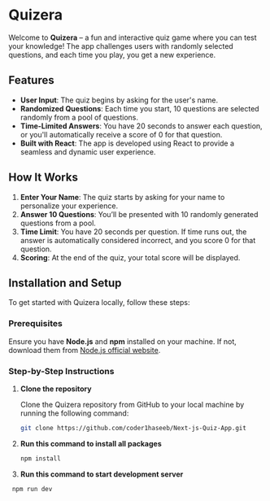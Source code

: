 # Quizera

Welcome to **Quizera** – a fun and interactive quiz game where you can test your knowledge! The app challenges users with randomly selected questions, and each time you play, you get a new experience.

## Features

- **User Input**: The quiz begins by asking for the user's name.
- **Randomized Questions**: Each time you start, 10 questions are selected randomly from a pool of questions.
- **Time-Limited Answers**: You have 20 seconds to answer each question, or you'll automatically receive a score of 0 for that question.
- **Built with React**: The app is developed using React to provide a seamless and dynamic user experience.

## How It Works

1. **Enter Your Name**: The quiz starts by asking for your name to personalize your experience.
2. **Answer 10 Questions**: You’ll be presented with 10 randomly generated questions from a pool.
3. **Time Limit**: You have 20 seconds per question. If time runs out, the answer is automatically considered incorrect, and you score 0 for that question.
4. **Scoring**: At the end of the quiz, your total score will be displayed.

## Installation and Setup

To get started with Quizera locally, follow these steps:

### Prerequisites

Ensure you have **Node.js** and **npm** installed on your machine. If not, download them from [Node.js official website](https://nodejs.org/).

### Step-by-Step Instructions

1. **Clone the repository**

   Clone the Quizera repository from GitHub to your local machine by running the following command:

   ```bash
   git clone https://github.com/coder1haseeb/Next-js-Quiz-App.git

1. **Run this command to install all packages**

   ```bash
   npm install

2. **Run this command to start development server**
  
  ```bash
   npm run dev
